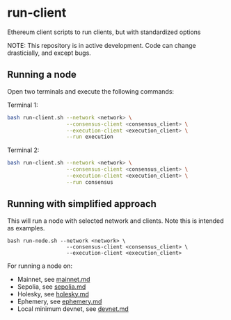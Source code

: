 # run-client
Ethereum client scripts to run clients, but with standardized options

NOTE: This repository is in active development. Code can change drasticially,
and except bugs. 

## Running a node 

Open two terminals and execute the following commands:

Terminal 1:
```bash 
bash run-client.sh --network <network> \
                   --consensus-client <consensus_client> \
                   --execution-client <execution_client> \
                   --run execution 
```

Terminal 2:
```bash
bash run-client.sh --network <network> \
                   --consensus-client <consensus_client> \
                   --execution-client <execution_client> \
                   --run consensus 
```

## Running with simplified approach

This will run a node with selected network and clients. Note this is intended as examples. 

```
bash run-node.sh --network <network> \
                   --consensus-client <consensus_client> \
                   --execution-client <execution_client>
```


For running a node on:
- Mainnet, see [mainnet.md](mainnet.md)
- Sepolia, see [sepolia.md](sepolia.md)
- Holesky, see [holesky.md](holesky.md)
- Ephemery, see [ephemery.md](ephemery.md)
- Local minimum devnet, see [devnet.md](devnet.md)
